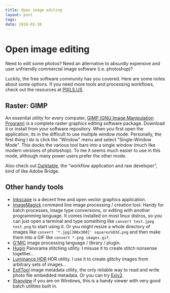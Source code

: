 ```yaml
---
title: Open image editing
layout: post
tags:
date: 2016-02-30
---
```


# Open image editing

Need to edit some photos? Need an alternative to absurdly expensive and user unfriendly commercial image software (i.e. photoshop)?

Luckily, the free software community has you covered. Here are some notes about some options. If you need more tools and processing workflows, check out the resources at [PIXLS.US](https://pixls.us/software/).

## Raster: GIMP

An essential utility for every computer, [GIMP (GNU Image Manipulation Program)](https://www.gimp.org/) is a complete raster graphics editing software package.
Download it or install from your software repository.
When you first open the application, its in the difficult to use multiple window mode. 
Personally, the first thing I do is click the "Window" menu and select "Single-Window Mode". 
This docks the various tool bars into a single window (much like modern versions of photoshop). To me it seems much easier to use in this mode, although many power users prefer the other mode. 

Also check out [Darktable](https://www.darktable.org/), the "workflow application and raw developer", kind of like Adobe Bridge.

## Other handy tools

- [Inkscape](https://inkscape.org/en/) is a decent free and open vector graphics application. 
- [ImageMagick](http://www.imagemagick.org) command line image processing / creation tool. Handy for batch processes, image type conversions, or editing with another programming language. It comes installed on most linux distros, so you can just open a terminal and type something like `convert test.jpeg test.png` to start using it. Or you might resize a whole directory of images like `convert '*.jpg[300x300]' squares%03d.png` and then make them into a GIF like `convert *.png images.gif`.
- [G'MIC](http://gmic.eu/) image processing language / library / plugin. 
- [Hugin](http://hugin.sourceforge.net/) Panorama stitching utility. I misuse it to create stitch nonsense together... 
- [Luminance HDR](http://qtpfsgui.sourceforge.net/) HDR utility. I use it to create glitchy images from arbitrary sets of images... 
- [ExifTool](http://www.sno.phy.queensu.ca/~phil/exiftool/) image metadata utility, the only reliable way to read and write photo file embedded metadata. Or you can try [Exiv2](http://www.exiv2.org/index.html).
- [Ifranview](http://www.irfanview.com/) if you are on Windows, this is a handy viewer with very good batch utilities built in. 



